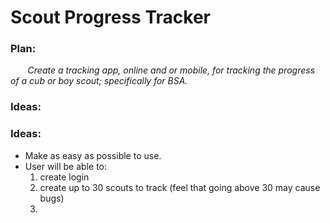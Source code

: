 # Scout Progress Tracker
### Plan:
  &nbsp;&nbsp;&nbsp;&nbsp;&nbsp;&nbsp; *Create a tracking app, online and or mobile, for tracking the progress of a cub or boy scout; specifically for BSA.*
  
  ### Ideas:
  ### Ideas:
  - Make as easy as possible to use.
  - User will be able to:
    1. create login
    2. create up to 30 scouts to track (feel that going above 30 may cause bugs)
    3. 
